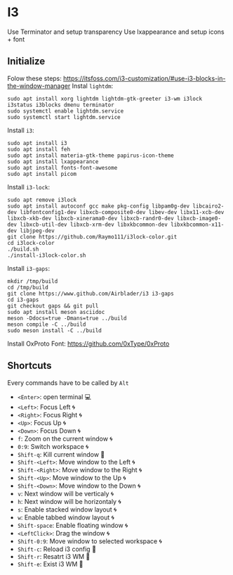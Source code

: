 # I3
Use Terminator and setup transparency
Use lxappearance and setup icons + font

## Initialize
Folow these steps: <https://itsfoss.com/i3-customization/#use-i3-blocks-in-the-window-manager> 
Instal `lightdm`:
```
sudo apt install xorg lightdm lightdm-gtk-greeter i3-wm i3lock i3status i3blocks dmenu terminator
sudo systemctl enable lightdm.service
sudo systemctl start lightdm.service
```
Install `i3`:
```
sudo apt install i3
sudo apt install feh
sudo apt install materia-gtk-theme papirus-icon-theme
sudo apt install lxappearance
sudo apt install fonts-font-awesome
sudo apt install picom
```
Install `i3-lock`:
```
sudo apt remove i3lock
sudo apt install autoconf gcc make pkg-config libpam0g-dev libcairo2-dev libfontconfig1-dev libxcb-composite0-dev libev-dev libx11-xcb-dev libxcb-xkb-dev libxcb-xinerama0-dev libxcb-randr0-dev libxcb-image0-dev libxcb-util-dev libxcb-xrm-dev libxkbcommon-dev libxkbcommon-x11-dev libjpeg-dev
git clone https://github.com/Raymo111/i3lock-color.git
cd i3lock-color
./build.sh
./install-i3lock-color.sh
```
Install `i3-gaps`:
```
mkdir /tmp/build 
cd /tmp/build
git clone https://www.github.com/Airblader/i3 i3-gaps
cd i3-gaps
git checkout gaps && git pull
sudo apt install meson asciidoc
meson -Ddocs=true -Dmans=true ../build
meson compile -C ../build
sudo meson install -C ../build
```
Install OxProto Font: <https://github.com/0xType/0xProto>

## Shortcuts 
Every commands have to be called by `Alt`
* `<Enter>`: open terminal :computer:
* `<Left>`: Focus Left :cyclone:
* `<Right>`: Focus Right :cyclone:
* `<Up>`: Focus Up :cyclone:
* `<Down>`: Focus Down :cyclone: 
* `f`: Zoom on the current window :cyclone: 
* `0:9`: Switch workspace :cyclone:
* `Shift-q`: Kill current window :wrench:
* `Shift-<Left>`: Move window to the Left :cyclone:
* `Shift-<Right>`: Move window to the Right :cyclone:
* `Shift-<Up>`: Move window to the Up :cyclone:
* `Shift-<Down>`: Move window to the Down :cyclone: 
* `v`: Next window will be verticaly :cyclone:
* `h`: Next window will be horizontaly :cyclone:
* `s`: Enable stacked window layout :cyclone:
* `w`: Enable tabbed window layout :cyclone:
* `Shift-space`: Enable floating window :cyclone:
* `<LeftClick>`: Drag the window :cyclone:
* `Shift-0:9`: Move window to selected workspace :cyclone:
* `Shift-c`: Reload i3 config :wrench:
* `Shift-r`: Resatrt i3 WM :wrench:
* `Shift-e`: Exist i3 WM :wrench:
